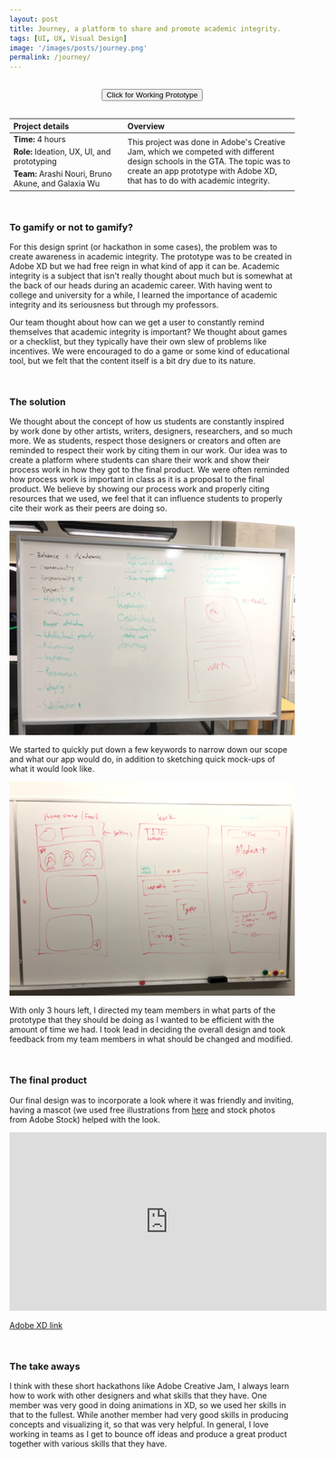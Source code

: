 ```yaml
---
layout: post
title: Journey, a platform to share and promote academic integrity.
tags: [UI, UX, Visual Design]
image: '/images/posts/journey.png'
permalink: /journey/
---
```

<br>

<center><button class='c-btn c-btn--small' onclick="window.location.href = 'https://xd.adobe.com/view/b066b8b8-67bf-498c-7e91-579ee3357f75-c657/';">Click for Working Prototype</button></center>

<br>

<table>
<colgroup>
<col width="40%" />
<col width="60%" />
</colgroup>
<thead>
<tr align="left">
<th>Project details</th>
<th>Overview</th>
</tr>
</thead>
<tbody>
<tr>
<td markdown="span"><b>Time:</b> 4 hours</td>
<td rowspan="3">This project was done in Adobe's Creative Jam, which we competed with different design schools in the GTA. The topic was to create an app prototype with Adobe XD, that has to do with academic integrity.</td>
</tr>
<tr>
<td markdown="span"><b>Role:</b> Ideation, UX, UI, and prototyping</td>
</tr>
<tr>
<td markdown="span"><b>Team:</b> Arashi Nouri, Bruno Akune, and Galaxia Wu</td>
</tr>
</tbody>
</table>

<br>

### To gamify or not to gamify? 

For this design sprint (or hackathon in some cases), the problem was to create awareness in academic integrity. The prototype was to be created in Adobe XD but we had free reign in what kind of app it can be. Academic integrity is a subject that isn't really thought about much but is somewhat at the back of our heads during an academic career. With having went to college and university for a while, I learned the importance of academic integrity and its seriousness but through my professors.

Our team thought about how can we get a user to constantly remind themselves that academic integrity is important? We thought about games or a checklist, but they typically have their own slew of problems like incentives. We were encouraged to do a game or some kind of educational tool, but we felt that the content itself is a bit dry due to its nature.
    
<br>

### The solution

We thought about the concept of how us students are constantly inspired by work done by other artists, writers, designers, researchers, and so much more. We as students, respect those designers or creators and often are reminded to respect their work by citing them in our work. Our idea was to create a platform where students can share their work and show their process work in how they got to the final product. We were often reminded how process work is important in class as it is a proposal to the final product. We believe by showing our process work and properly citing resources that we used, we feel that it can influence students to properly cite their work as their peers are doing so.

![image](/images/posts/journey1.jpg)
    
We started to quickly put down a few keywords to narrow down our scope and what our app would do, in addition to sketching quick mock-ups of what it would look like.

![image](/images/posts/journey2.JPG)

With only 3 hours left, I directed my team members in what parts of the prototype that they should be doing as I wanted to be efficient with the amount of time we had. I took lead in deciding the overall design and took feedback from my team members in what should be changed and modified.

<br>

### The final product

Our final design was to incorporate a look where it was friendly and inviting, having a mascot (we used free illustrations from <a href="https://icons8.com/ouch/">here</a> and stock photos from Adobe Stock) helped with the look.

<iframe width="560" height="315" src="https://www.youtube.com/embed/ZM83e7Ct2FY" frameborder="0" allow="accelerometer; autoplay; encrypted-media; gyroscope; picture-in-picture" allowfullscreen></iframe>

<a href="https://xd.adobe.com/view/b066b8b8-67bf-498c-7e91-579ee3357f75-c657/">Adobe XD link</a>

<br>

### The take aways

I think with these short hackathons like Adobe Creative Jam, I always learn how to work with other designers and what skills that they have. One member was very good in doing animations in XD, so we used her skills in that to the fullest. While another member had very good skills in producing concepts and visualizing it, so that was very helpful. In general, I love working in teams as I get to bounce off ideas and produce a great product together with various skills that they have.

<br>
